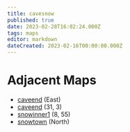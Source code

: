 ```yaml
---
title: cavesnow
published: true
date: 2023-02-28T16:02:24.000Z
tags: maps
editor: markdown
dateCreated: 2023-02-16T00:00:00.000Z
---
```



# Adjacent Maps
 * [caveend](/maps/caveend) (East)
 * [caveend](/maps/caveend) (31, 3)
 * [snowinner1](/maps/snowinner1) (8, 55)
 * [snowtown](/maps/snowtown) (North)
